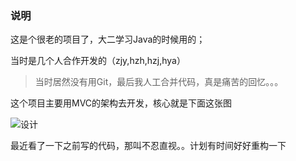### 说明

这是个很老的项目了，大二学习Java的时候用的；

当时是几个人合作开发的（zjy,hzh,hzj,hya）

> 当时居然没有用Git，最后我人工合并代码，真是痛苦的回忆。。。

这个项目主要用MVC的架构去开发，核心就是下面这张图

![设计](https://blog-img-1256061645.cos.ap-guangzhou.myqcloud.com/设计.png)



最近看了一下之前写的代码，那叫不忍直视。。计划有时间好好重构一下